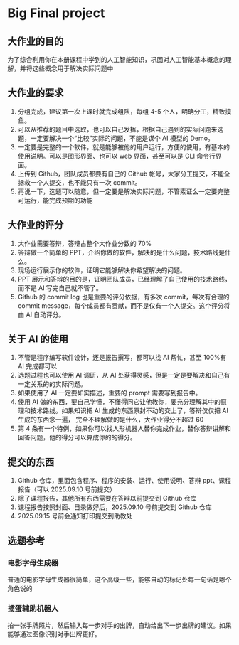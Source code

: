 # Big Final project

## 大作业的目的

为了综合利用你在本册课程中学到的人工智能知识，巩固对人工智能基本概念的理解，并将这些概念用于解决实际问题中

## 大作业的要求

1.  分组完成，建议第一次上课时就完成组队，每组 4-5 个人，明确分工，精致摸鱼。
2.  可以从推荐的题目中选取，也可以自己发挥，根据自己遇到的实际问题来选题，一定要解决一个“比较”实际的问题，不能是谋个 AI 模型的 Demo。
3.  一定要是完整的一个软件，就是能够被他的用户运行，方便的使用，有基本的使用说明。可以是图形界面、也可以 web 界面，甚至可以是 CLI 命令行界面。
4.  上传到 Github，团队成员都要有自己的 Github 帐号，大家分工提交，不能全拯救一个人提交，也不能只有一次 commit。
5.  再说一下，选题可以随意，但一定要是解决实际问题，不管索证么一定要完整可运行，能完成预期的功能

## 大作业的评分

1. 大作业需要答辩，答辩占整个大作业分数的 70%
2. 答辩做一个简单的 PPT，介绍你做的软件，解决的是什么问题，技术路线是什么。
3. 现场运行展示你的软件，证明它能够解决你希望解决的问题。
4. PPT 展示和答辩的目的是，证明团队成员，已经理解了自己使用的技术路线，而不是 AI 写完自己就不管了。
5. Github 的 commit log 也是重要的评分依据，有多次 commit，每次有合理的 commit message，每个成员都有贡献，而不是仅有一个人提交。这个评分将由 AI 自动评分。

## 关于 AI 的使用

1. 不管是程序编写软件设计，还是报告撰写，都可以找 AI 帮忙，甚至 100%有 AI 完成都可以
2. 选题过程也可以使用 AI 调研，从 AI 处获得灵感，但是一定是要解决和自己有一定关系的的实际问题。
3. 如果使用了 AI 一定要如实描述，重要的 prompt 需要写到报告中。
4. 使用 AI 做的东西，要自己学懂，不懂得问它让他教你，要充分理解其中的原理和技术路线。如果知识把 AI 生成的东西原封不动的交上了，答辩仅仅把 AI 生成的东西念一遍，
   完全不理解做的是什么，大作业得分不超过 60
5. 第 4 条有一个特例，如果你可以找人形机器人替你完成作业，替你答辩讲解和回答问题，他的得分可以算成你的的得分。

## 提交的东西

1. Github 仓库，里面包含程序、程序的安装、运行、使用说明、答辩 ppt、课程报告（可以 2025.09.10 号前提交）
2. 除了课程报告，其他所有东西需要在答辩以前提交到 Github 仓库
3. 课程报告按照封面、目录做好后，2025.09.10 号前提交到 Github 仓库
4. 2025.09.15 号前会通知打印提交到助教处

## 选题参考

### 电影字母生成器

普通的电影字母生成器很简单，这个高级一些，能够自动的标记处每一句话是哪个角色说的

### 掼蛋辅助机器人

拍一张手牌照片，然后输入每一步对手的出牌，自动给出下一步出牌的建议。如果能够通过图像识别对手出牌更好。
